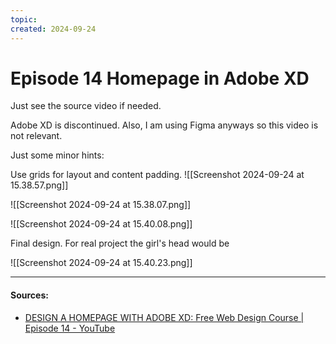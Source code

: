 ```yaml
---
topic: 
created: 2024-09-24
---
```


# Episode 14 Homepage in Adobe XD

Just see the source video if needed.

Adobe XD is discontinued. Also, I am using Figma anyways so this video is not relevant.

Just some minor hints:

Use grids for layout and content padding.
![[Screenshot 2024-09-24 at 15.38.57.png]]


![[Screenshot 2024-09-24 at 15.38.07.png]]

![[Screenshot 2024-09-24 at 15.40.08.png]]



Final design. For real project the girl's head would be


![[Screenshot 2024-09-24 at 15.40.23.png]]

___

#### Sources:
- [DESIGN A HOMEPAGE WITH ADOBE XD: Free Web Design Course | Episode 14 - YouTube](https://www.youtube.com/watch?v=l5orEmE7Pq8&list=PLXC_gcsKLD6n7p6tHPBxsKjN5hA_quaPI&index=15)
